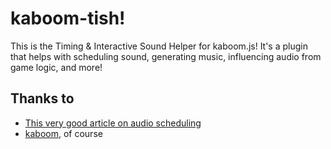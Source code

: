 # kaboom-tish!

This is the Timing & Interactive Sound Helper for kaboom.js! It's a plugin that helps with scheduling sound, generating music, influencing audio from game logic, and more!

## Thanks to

- [This very good article on audio scheduling](https://web.dev/audio-scheduling/)
- [kaboom](https://kaboomjs.com/), of course

